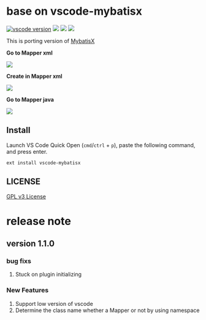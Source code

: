 # base on vscode-mybatisx

[![vscode version][vs-image]][vs-url]
![][install-url]
![][rate-url]
![][license-url]

This is porting version of [MybatisX](https://gitee.com/baomidou/MybatisX)

**Go to Mapper xml**

![](https://raw.githubusercontent.com/leftstick/vscode-mybatisx/master/images/gotoxml.gif)

**Create in Mapper xml**

![](https://raw.githubusercontent.com/leftstick/vscode-mybatisx/master/images/create.gif)

**Go to Mapper java**

![](https://raw.githubusercontent.com/leftstick/vscode-mybatisx/master/images/gotojava.gif)

## Install

Launch VS Code Quick Open (`cmd`/`ctrl` + `p`), paste the following command, and press enter.

```
ext install vscode-mybatisx
```

## LICENSE

[GPL v3 License](https://raw.githubusercontent.com/leftstick/vscode-mybatisx/master/LICENSE)

[vs-url]: https://marketplace.visualstudio.com/items?itemName=niko.vsc-mybatis
[vs-image]: https://vsmarketplacebadge.apphb.com/version/niko.vsc-mybatis.svg
[install-url]: https://vsmarketplacebadge.apphb.com/installs/niko.vsc-mybatis.svg
[rate-url]: https://vsmarketplacebadge.apphb.com/rating/niko.vsc-mybatis.svg
[license-url]: https://img.shields.io/github/license/leftstick/vscode-mybatisx.svg

# release note

## version 1.1.0

### bug fixs

1. Stuck on plugin initializing

### New Features

1. Support low version of vscode
2. Determine the class name whether a Mapper or not by using namespace
